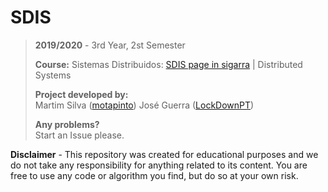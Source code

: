 # SDIS

> **2019/2020** - 3rd Year, 2st Semester
>
> **Course:** Sistemas Distribuidos: [SDIS page in sigarra](https://sigarra.up.pt/feup/en/ucurr_geral.ficha_uc_view?pv_ocorrencia_id=4364513) | Distributed Systems
>
> **Project developed by:**\
> Martim Silva ([motapinto](https://github.com/motapinto))
> José Guerra ([LockDownPT](https://github.com/LockDownPT))
>
> **Any problems?**\
> Start an Issue please.

**Disclaimer** - This repository was created for educational purposes and we do not take any responsibility for anything related to its content. You are free to use any code or algorithm you find, but do so at your own risk.

